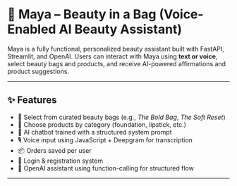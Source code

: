 # 🌸 Maya – Beauty in a Bag (Voice-Enabled AI Beauty Assistant)

Maya is a fully functional, personalized beauty assistant built with FastAPI, Streamlit, and OpenAI. Users can interact with Maya using **text or voice**, select beauty bags and products, and receive AI-powered affirmations and product suggestions.

---

## ✨ Features

- 👜 Select from curated beauty bags (e.g., *The Bold Bag*, *The Soft Reset*)
- 💄 Choose products by category (foundation, lipstick, etc.)
- 💬 AI chatbot trained with a structured system prompt
- 🎙️ Voice input using JavaScript + Deepgram for transcription
- 📦 Orders saved per user
- 🔐 Login & registration system
- 🧠 OpenAI assistant using function-calling for structured flow

---